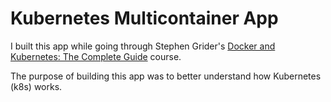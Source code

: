 # Kubernetes Multicontainer App

I built this app while going through Stephen Grider's [Docker and Kubernetes: The Complete Guide](https://www.udemy.com/course/docker-and-kubernetes-the-complete-guide/) course.

The purpose of building this app was to better understand how Kubernetes (k8s) works.

